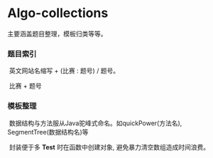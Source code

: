# Algo-collections
主要涵盖题目整理，模板归类等等。

### 题目索引

​	英文网站名缩写  + (比赛 : 题号)  /  题号。

​	比赛 + 题号


### 模板整理

​	数据结构与方法服从Java驼峰式命名。如quickPower(方法名), SegmentTree(数据结构名)等

​	封装便于多 **Test** 时在函数中创建对象, 避免暴力清空数组造成时间浪费。
